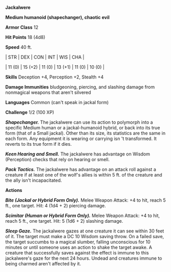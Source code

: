 **Jackalwere**

**Medium humanoid (shapechanger), chaotic evil**

**Armor Class** 12

**Hit Points** 18 (4d8)

**Speed** 40 ft.

|   STR   |   DEX   |   CON   |   INT   |   WIS   |   CHA   |
  
| 11 (0) | 15 (+2) | 11 (0) | 13 (+1) | 11 (0) | 10 (0) |

**Skills** Deception +4, Perception +2, Stealth +4

**Damage Immunities** bludgeoning, piercing, and slashing damage from nonmagical weapons that aren't silvered

**Languages** Common (can't speak in jackal form)

**Challenge** 1/2 (100 XP)

***Shapechanger.*** The jackalwere can use its action to polymorph into a specific Medium human or a jackal-humanoid hybrid, or back into its true form (that of a Small jackal). Other than its size, its statistics are the same in each form. Any equipment it is wearing or carrying isn 't transformed. It reverts to its true form if it dies.

***Keen Hearing and Smell.*** The jackalwere has advantage on Wisdom (Perception) checks that rely on hearing or smell.

***Pack Tactics.*** The jackalwere has advantage on an attack roll against a creature if at least one of the wolf's allies is within 5 ft. of the creature and the ally isn't incapacitated.

**Actions**

***Bite (Jackal or Hybrid Form Only).*** Melee Weapon Attack: +4 to hit, reach 5 ft., one target. Hit: 4 (1d4 + 2) piercing damage.

***Scimitar (Human or Hybrid Form Only).*** Melee Weapon Attack: +4 to hit, reach 5 ft., one target. Hit: 5 (1d6 + 2) slashing damage.

***Sleep Gaze.*** The jackalwere gazes at one creature it can see within 30 feet of it. The target must make a DC 10 Wisdom saving throw. On a failed save, the target succumbs to a magical slumber, falling unconscious for 10 minutes or until someone uses an action to shake the target awake. A creature that successfully saves against the effect is immune to this jackalwere's gaze for the next 24 hours. Undead and creatures immune to being charmed aren't affected by it.


